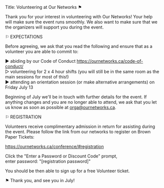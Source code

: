 Title: Volunteering at Our Networks ⚑ 

Thank you for your interest in volunteering with Our Networks!
Your help will make sure the event runs smoothly. We also want to make sure that we the organizers will support you during the event.

⚐ EXPECTATIONS

Before agreeing, we ask that you read the following and ensure that as a volunteer you are able to commit to:

▶︎ abiding by our Code of Conduct https://ournetworks.ca/code-of-conduct/   
▷ volunteering for 2 x 4 hour shifts (you will still be in the same room as the main sessions for most of this!)  
▶︎ attending an orientation session (or make alternative arrangements) on Friday July 13  

Beginning of July we'll be in touch with further details for the event. If anything changes and you are no longer able to attend, we ask that you let us know as soon as possible at orga@ournetworks.ca.

⚐ REGISTRATION

Volunteers receive complimentary admission in return for assisting during the event. 
Please follow the link from our networks to register on Brown Paper Tickets:

https://ournetworks.ca/conference/#registration

Click the "Enter a Password or Discount Code" prompt,   
enter password: "[registration password]"

You should be then able to sign up for a free Volunteer ticket.

⚑ Thank you, and see you in July!



